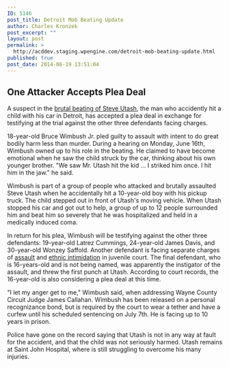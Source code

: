 ```yaml
---
ID: 5146
post_title: Detroit Mob Beating Update
author: Charles Kronzek
post_excerpt: ""
layout: post
permalink: >
  http://acddev.staging.wpengine.com/detroit-mob-beating-update.html
published: true
post_date: 2014-06-19 13:51:04
---
```

<h2><b>One Attacker Accepts Plea Deal </b></h2>
A suspect in the <a href="http://acddev.staging.wpengine.com/detroit-man-beaten-mob-multiple-arrests-assault.html">brutal beating of Steve Utash</a>, the man who accidently hit a child with his car in Detroit, has accepted a plea deal in exchange for testifying at the trial against the other three defendants facing charges.

18-year-old Bruce Wimbush Jr. pled guilty to assault with intent to do great bodily harm less than murder. During a hearing on Monday, June 16th, Wimbush owned up to his role in the beating. He claimed to have become emotional when he saw the child struck by the car, thinking about his own younger brother. "We saw Mr. Utash hit the kid ... I striked him once. I hit him in the jaw." he said.

Wimbush is part of a group of people who attacked and brutally assaulted Steve Utash when he accidentally hit a 10-year-old boy with his pickup truck. The child stepped out in front of Utash's moving vehicle. When Utash stopped his car and got out to help, a group of up to 12 people surrounded him and beat him so severely that he was hospitalized and held in a medically induced coma.

In return for his plea, Wimbush will be testifying against the other three defendants: 19-year-old Latrez Cummings, 24-year-old James Davis, and 30-year-old Wonzey Saffold. Another defendant is facing separate charges of <a href="http://acddev.staging.wpengine.com/assault-charges.html" target="_blank">assault</a> and <a href="http://acddev.staging.wpengine.com/michigan-ethnic-intimidation-defense-attorneys.html" target="_blank">ethnic intimidation</a> in juvenile court. The final defendant, who is 16-years-old and is not being named, was apparently the instigator of the assault, and threw the first punch at Utash. According to court records, the 16-year-old is also considering a plea deal at this time.

"I let my anger get to me," Wimbush said, when addressing Wayne County Circuit Judge James Callahan. Wimbush has been released on a personal recognizance bond, but is required by the court to wear a tether and have a curfew until his scheduled sentencing on July 7th. He is facing up to 10 years in prison.

Police have gone on the record saying that Utash is not in any way at fault for the accident, and that the child was not seriously harmed. Utash remains at Saint John Hospital, where is still struggling to overcome his many injuries.